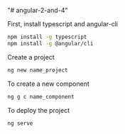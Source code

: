 "# angular-2-and-4" 

First, install typescript and angular-cli

```bash
npm install -g typescript
npm install -g @angular/cli
```

Create a project

```bash
ng new name_project
```

To create a new component

```bash
ng g c name_component
```

To deploy the project

```bash
ng serve
```